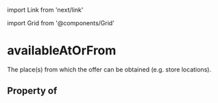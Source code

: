 import Link from 'next/link'
  
import Grid from '@components/Grid'

# availableAtOrFrom

The place(s) from which the offer can be obtained (e.g. store locations).

## Property of



